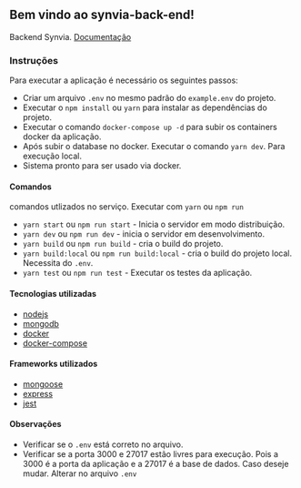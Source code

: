 ## Bem vindo ao synvia-back-end!

Backend Synvia.
[Documentação](https://synvia-back-end.herokuapp.com/api-docs/)
### Instruções
Para executar a aplicação é necessário os seguintes passos:
- Criar um arquivo `.env` no mesmo padrão do `example.env` do projeto.
- Executar o `npm install` ou `yarn` para instalar as dependências do projeto.
- Executar o comando `docker-compose up -d` para subir os containers docker da aplicação.
- Após subir o database no docker. Executar o comando `yarn dev`. Para execução local.
- Sistema pronto para ser usado via docker.

#### Comandos
comandos utlizados no serviço. Executar com `yarn` ou `npm run`
- `yarn start` ou `npm run start` - Inicia o servidor em modo distribuição.
- `yarn dev` ou `npm run dev` - inicia o servidor em desenvolvimento.
- `yarn build` ou `npm run build` - cria o build do projeto.
- `yarn build:local` ou `npm run build:local` - cria o build do projeto local. Necessita do `.env`.
- `yarn test` ou `npm run test` - Executar os testes da aplicação.

#### Tecnologias utilizadas
- [nodejs](https://nodejs.org/en/)
- [mongodb](https://www.mongodb.com/)
- [docker](https://www.docker.com/)
- [docker-compose](https://docs.docker.com/compose/)

#### Frameworks utilizados
- [mongoose](https://mongoosejs.com/)
- [express](https://www.npmjs.com/package/express)
- [jest](https://jestjs.io/docs/en/getting-started)

#### Observações
- Verificar se o `.env` está correto no arquivo.
- Verificar se a porta 3000 e 27017 estão livres para execução. Pois a 3000 é a porta da aplicação e a 27017 é a base de dados. Caso deseje mudar. Alterar no arquivo `.env`
